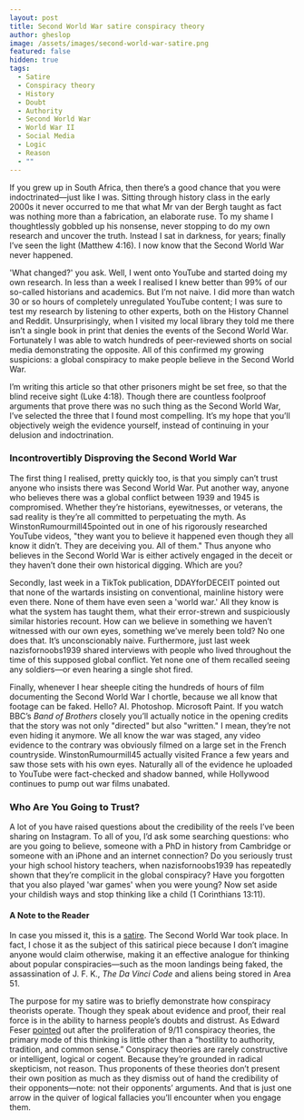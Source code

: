 ```yaml
---
layout: post
title: Second World War satire conspiracy theory
author: gheslop
image: /assets/images/second-world-war-satire.png
featured: false
hidden: true
tags:
  - Satire
  - Conspiracy theory
  - History
  - Doubt
  - Authority
  - Second World War
  - World War II
  - Social Media
  - Logic
  - Reason
  - ""
---
```

If you grew up in South Africa, then there’s a good chance that you were indoctrinated—just like I was. Sitting through history class in the early 2000s it never occurred to me that what Mr van der Bergh taught as fact was nothing more than a fabrication, an elaborate ruse. To my shame I thoughtlessly gobbled up his nonsense, never stopping to do my own research and uncover the truth. Instead I sat in darkness, for years; finally I’ve seen the light (Matthew 4:16). I now know that the Second World War never happened.

'What changed?' you ask. Well, I went onto YouTube and started doing my own research. In less than a week I realised I knew better than 99% of our so-called historians and academics. But I’m not naive. I did more than watch 30 or so hours of completely unregulated YouTube content; I was sure to test my research by listening to other experts, both on the History Channel and Reddit. Unsurprisingly, when I visited my local library they told me there isn’t a single book in print that denies the events of the Second World War. Fortunately I was able to watch hundreds of peer-reviewed shorts on social media demonstrating the opposite. All of this confirmed my growing suspicions: a global conspiracy to make people believe in the Second World War.

I’m writing this article so that other prisoners might be set free, so that the blind receive sight (Luke 4:18). Though there are countless foolproof arguments that prove there was no such thing as the Second World War, I’ve selected the three that I found most compelling. It’s my hope that you’ll objectively weigh the evidence yourself, instead of continuing in your delusion and indoctrination.

### Incontrovertibly Disproving the Second World War

The first thing I realised, pretty quickly too, is that you simply can’t trust anyone who insists there was Second World War. Put another way, anyone who believes there was a global conflict between 1939 and 1945 is compromised. Whether they’re historians, eyewitnesses, or veterans, the sad reality is they’re all committed to perpetuating the myth. As WinstonRumourmill45pointed out in one of his rigorously researched YouTube videos, "they want you to believe it happened even though they all know it didn’t. They are deceiving you. All of them." Thus anyone who believes in the Second World War is either actively engaged in the deceit or they haven’t done their own historical digging. Which are you?

Secondly, last week in a TikTok publication, DDAYforDECEIT pointed out that none of the wartards insisting on conventional, mainline history were even there. None of them have even seen a 'world war.' All they know is what the system has taught them, what their error-strewn and suspiciously similar histories recount. How can we believe in something we haven’t witnessed with our own eyes, something we’ve merely been told? No one does that. It’s unconscionably naive. Furthermore, just last week nazisfornoobs1939 shared interviews with people who lived throughout the time of this supposed global conflict. Yet none one of them recalled seeing any soldiers—or even hearing a single shot fired.

Finally, whenever I hear sheeple citing the hundreds of hours of film documenting the Second World War I chortle, because we all know that footage can be faked. Hello? AI. Photoshop. Microsoft Paint. If you watch BBC’s *Band of Brothers* closely you’ll actually notice in the opening credits that the story was not only "directed" but also "written." I mean, they’re not even hiding it anymore. We all know the war was staged, any video evidence to the contrary was obviously filmed on a large set in the French countryside. WinstonRumourmill45 actually visited France a few years and saw those sets with his own eyes. Naturally all of the evidence he uploaded to YouTube were fact-checked and shadow banned, while Hollywood continues to pump out war films unabated.

### Who Are You Going to Trust?

A lot of you have raised questions about the credibility of the reels I’ve been sharing on Instagram. To all of you, I’d ask some searching questions: who are you going to believe, someone with a PhD in history from Cambridge or someone with an iPhone and an internet connection? Do you seriously trust your high school history teachers, when nazisfornoobs1939 has repeatedly shown that they’re complicit in the global conspiracy? Have you forgotten that you also played 'war games' when you were young? Now set aside your childish ways and stop thinking like a child (1 Corinthians 13:11). 

#### A Note to the Reader

In case you missed it, this is a [satire](https://rekindle.co.za/content/2020-10-08-a-note-on-satire). The Second World War took place. In fact, I chose it as the subject of this satirical piece because I don’t imagine anyone would claim otherwise, making it an effective analogue for thinking about popular conspiracies—such as the moon landings being faked, the assassination of J. F. K., *The Da Vinci Code* and aliens being stored in Area 51.

The purpose for my satire was to briefly demonstrate how conspiracy theorists operate. Though they speak about evidence and proof, their real force is in the ability to harness people’s doubts and distrust. As Edward Feser [pointed](https://www.krusekronicle.com/kruse_kronicle/2006/09/we_the_sheeple_.html) out after the proliferation of 9/11 conspiracy theories, the primary mode of this thinking is little other than a “hostility to authority, tradition, and common sense.” Conspiracy theories are rarely constructive or intelligent, logical or cogent. Because they’re grounded in radical skepticism, not reason. Thus proponents of these theories don’t present their own position as much as they dismiss out of hand the credibility of their opponents—note: not their opponents’ arguments. And that is just one arrow in the quiver of logical fallacies you’ll encounter when you engage them.